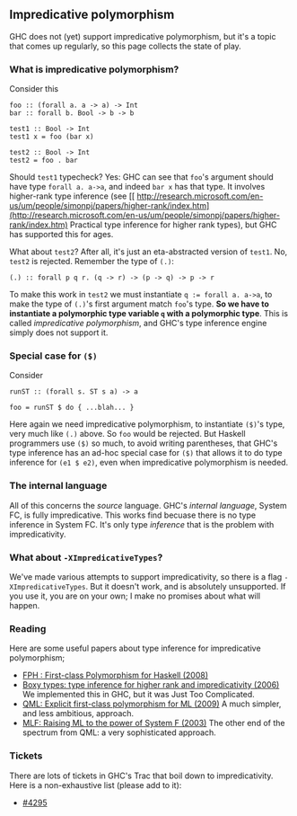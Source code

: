## Impredicative polymorphism


GHC does not (yet) support impredicative polymorphism, but it's a topic that comes up regularly, so this page collects the state of play.

### What is impredicative polymorphism?


Consider this

```wiki
foo :: (forall a. a -> a) -> Int
bar :: forall b. Bool -> b -> b

test1 :: Bool -> Int
test1 x = foo (bar x)

test2 :: Bool -> Int
test2 = foo . bar
```


Should `test1` typecheck?  Yes: GHC can see that `foo`'s argument should have type `forall a. a->a`, and indeed `bar x` has that type.  It involves higher-rank type inference (see \[[ http://research.microsoft.com/en-us/um/people/simonpj/papers/higher-rank/index.htm](http://research.microsoft.com/en-us/um/people/simonpj/papers/higher-rank/index.htm) Practical type inference for higher rank types), but GHC has supported this for ages.


What about `test2`?  After all, it's just an eta-abstracted version of `test1`.  No, `test2` is rejected.  Remember the type of `(.)`:

```wiki
(.) :: forall p q r. (q -> r) -> (p -> q) -> p -> r
```


To make this work in `test2` we must instantiate `q := forall a. a->a`, to make the type of `(.)`'s first argument match `foo`'s type.  **So we have to instantiate a polymorphic type variable `q` with a polymorphic type**.  This is called *impredicative polymorphism*, and GHC's type inference engine simply does not support it.

### Special case for `($)`


Consider

```wiki
runST :: (forall s. ST s a) -> a

foo = runST $ do { ...blah... }
```


Here again we need impredicative polymorphism, to instantiate `($)`'s type, very much like `(.)` above. So `foo` would be rejected.  But Haskell programmers use `($)` so much, to avoid writing parentheses, that GHC's type inference has an ad-hoc special case for `($)` that allows it to do type inference for `(e1 $ e2)`, even when impredicative polymorphism is needed.

### The internal language


All of this concerns the *source* language.  GHC's *internal language*, System FC, is fully impredicative.  This works find becuase there is no type inference in System FC.  It's only type *inference* that is the problem with impredicativity.

### What about `-XImpredicativeTypes`?


We've made various attempts to support impredicativity, so there is a flag `-XImpredicativeTypes`.  But it doesn't work, and is absolutely unsupported.  If you use it, you are on your own; I make no promises about what will happen.

### Reading


Here are some useful papers about type inference for impredicative polymorphism;
  

- [ FPH : First-class Polymorphism for Haskell (2008)](http://research.microsoft.com/en-us/um/people/simonpj/papers/boxy/)
- [ Boxy types: type inference for higher rank and impredicativity (2006)](http://research.microsoft.com/en-us/um/people/simonpj/papers/boxy/)  We implemented this in GHC, but it was Just Too Complicated.
- [ QML: Explicit first-class polymorphism for ML (2009)](http://research.microsoft.com/en-us/um/people/crusso/qml/) A much simpler, and less ambitious, approach.
- [ MLF: Raising ML to the power of System F (2003)](http://gallium.inria.fr/~remy/publications.html) The other end of the spectrum from QML: a very sophisticated approach.

### Tickets


There are lots of tickets in GHC's Trac that boil down to impredicativity.  Here is a non-exhaustive list (please add to it):

- [\#4295](https://gitlab.haskell.org//ghc/ghc/issues/4295)